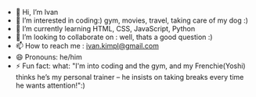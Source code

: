 - 👋 Hi, I’m Ivan
- 👀 I’m interested in coding:) gym, movies, travel, taking care of my dog :)
- 🌱 I’m currently learning HTML, CSS, JavaScript, Python
- 💞️ I’m looking to collaborate on : well, thats a good question :)
- 📫 How to reach me : ivan.kimpl@gmail.com
- 😄 Pronouns: he/him 
- ⚡ Fun fact: what: "I'm into coding and the gym, and my Frenchie(Yoshi) thinks he’s my personal trainer – he insists on taking breaks every time he wants attention!":)

<!---
bobes81/bobes81 is a ✨ special ✨ repository because its `README.md` (this file) appears on your GitHub profile.
You can click the Preview link to take a look at your changes.
--->
